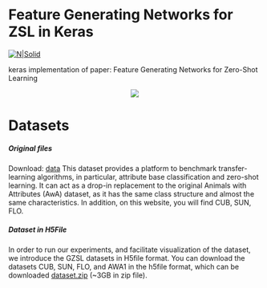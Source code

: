 # Feature Generating Networks for ZSL in Keras

[![N|Solid](http://s6.picofile.com/file/8391972092/z.png)](https://ramazi.ir)

keras implementation of paper: Feature Generating Networks for Zero-Shot Learning
<p align="center">
  <img src="http://s11.picofile.com/file/8392821950/picture.png">
</p>

# Datasets
##### Original files
   [data]: <https://cvml.ist.ac.at/AwA2>
Download: [data]
This dataset provides a platform to benchmark transfer-learning algorithms, in particular, attribute base classification and zero-shot learning. It can act as a drop-in replacement to the original Animals with Attributes (AwA) dataset, as it has the same class structure and almost the same characteristics. In addition, on this website, you will find CUB, SUN, FLO.

##### Dataset in H5File
   [dataset.zip]: <https://drive.google.com/open?id=1cJ-Hl5F9LOn4l-53vhu3-zfv0in2ahYI>
In order to run our experiments, and facilitate visualization of the dataset, we introduce the GZSL datasets in H5file format. You can download the datasets CUB, SUN, FLO, and AWA1 in the h5file format, which can be downloaded [dataset.zip] (~3GB in zip file).


